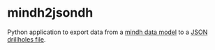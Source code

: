 # mindh2jsondh
Python application to export data from a [mindh data model](https://github.com/cokrzys/mindh) to a [JSON drillholes file](https://github.com/cokrzys/jsondh).
